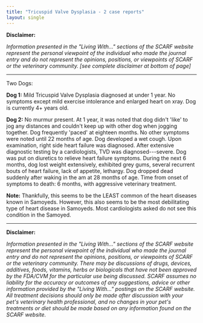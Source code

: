```yaml
---
title: "Tricuspid Valve Dysplasia - 2 case reports"
layout: single
---
```


**Disclaimer:**

_Information presented in the "Living With..." sections of the SCARF website represent the personal viewpoint of the individual who made the journal entry and do not represent the opinions, positions, or viewpoints of SCARF or the veterinary community. [see complete disclaimer at bottom of page]_

---

Two Dogs:

**Dog 1:** Mild Tricuspid Valve Dysplasia diagnosed at under 1
year. No symptoms except mild exercise intolerance and enlarged heart
on xray. Dog is currently 4+ years old.

**Dog 2:** No murmur present. At 1 year, it was noted that dog didn't
'like' to jog any distances and couldn't keep up with other dog when
jogging together. Dog frequently 'paced' at eighteen months. No other
symptoms were noted until 22 months of age. Dog developed a wet
cough. Upon examination, right side heart failure was diagnosed. After
extensive diagnostic testing by a cardiologists, TVD was
diagnosed---severe. Dog was put on diuretics to relieve heart failure
symptoms. During the next 6 months, dog lost weight extensively,
exhibited grey gums, several recurrent bouts of heart failure, lack of
appetite, lethargy. Dog dropped dead suddenly after waking in the am at
28 months of age. Time from onset of symptoms to death: 6 months, with
aggressive veterinary treatment.

**Note:** Thankfully, this seems to be the LEAST common of the heart
diseases known in Samoyeds. However, this also seems to be the most
debilitating type of heart disease in Samoyeds. Most cardiologists
asked do not see this condition in the Samoyed.

---

**Disclaimer:**

_Information presented in the "Living With..." sections of the SCARF website represent the personal viewpoint of the individual who made the journal entry and do not represent the opinions, positions, or viewpoints of SCARF or the veterinary community. There may be discussions of drugs, devices, additives, foods, vitamins, herbs or biologicals that have not been approved by the FDA/CVM for the particular use being discussed. SCARF assumes no liability for the accuracy or outcomes of any suggestions, advice or other information provided by the "Living With..." postings on the SCARF website. All treatment decisions should only be made after discussion with your pet's veterinary health professional, and no changes in your pet's treatments or diet should be made based on any information found on the SCARF website._
